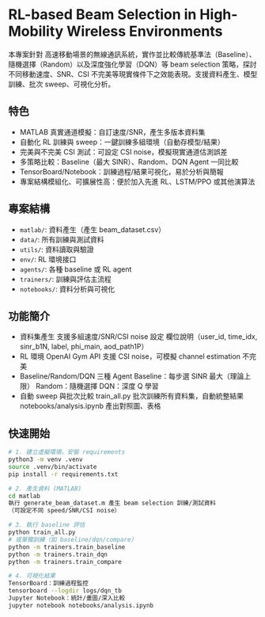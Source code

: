 # RL-based Beam Selection in High-Mobility Wireless Environments

本專案針對 高速移動場景的無線通訊系統，實作並比較傳統基準法（Baseline）、隨機選擇（Random）以及深度強化學習（DQN）等 beam selection 策略，探討不同移動速度、SNR、CSI 不完美等現實條件下之效能表現。支援資料產生、模型訓練、批次 sweep、可視化分析。

## 特色
- MATLAB 真實通道模擬：自訂速度/SNR，產生多版本資料集
- 自動化 RL 訓練與 sweep：一鍵訓練多組環境（自動存模型/結果）
- 完美與不完美 CSI 測試：可設定 CSI noise，模擬現實通道估測誤差
- 多策略比較：Baseline（最大 SINR）、Random、DQN Agent 一同比較
- TensorBoard/Notebook：訓練過程/結果可視化，易於分析與簡報
- 專案結構模組化、可擴展性高：便於加入先進 RL、LSTM/PPO 或其他演算法

## 專案結構
- `matlab/`: 資料產生（產生 beam_dataset.csv）
- `data/`: 所有訓練與測試資料
- `utils/`: 資料讀取與驗證
- `env/`: RL 環境接口
- `agents/`: 各種 baseline 或 RL agent
- `trainers/`: 訓練與評估主流程
- `notebooks/`: 資料分析與可視化

## 功能簡介
- 資料集產生
支援多組速度/SNR/CSI noise 設定
欄位說明（user_id, time_idx, sinr_b1N, label, phi_main, aod_path1P）
- RL 環境
OpenAI Gym API
支援 CSI noise，可模擬 channel estimation 不完美
- Baseline/Random/DQN 三種 Agent
Baseline：每步選 SINR 最大（理論上限）
Random：隨機選擇
DQN：深度 Q 學習
- 自動 sweep 與批次比較
train_all.py 批次訓練所有資料集，自動統整結果
notebooks/analysis.ipynb 產出對照圖、表格

## 快速開始
```bash
# 1. 建立虛擬環境，安裝 requirements
python3 -m venv .venv
source .venv/bin/activate
pip install -r requirements.txt

# 2. 產生資料 (MATLAB)
cd matlab
執行 generate_beam_dataset.m 產生 beam selection 訓練/測試資料
（可設定不同 speed/SNR/CSI noise）

# 3. 執行 baseline 評估
python train_all.py
# 或單獨訓練（如 baseline/dqn/compare）
python -m trainers.train_baseline
python -m trainers.train_dqn
python -m trainers.train_compare

# 4. 可視化結果
TensorBoard：訓練過程監控
tensorboard --logdir logs/dqn_tb
Jupyter Notebook：統計/畫圖/深入比較
jupyter notebook notebooks/analysis.ipynb




